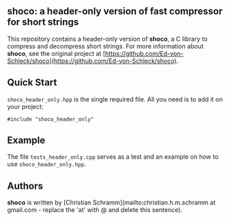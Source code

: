 
**shoco**: a header-only version of fast compressor for short strings
--------------------------------------------

This repository contains a header-only version of **shoco**, a C library to compress and decompress short strings. For more information about **shoco**, see the original project at [https://github.com/Ed-von-Schleck/shoco](https://github.com/Ed-von-Schleck/shoco).

## Quick Start

`shoco_header_only.hpp` is the single required file. All you need is to add it on your project:

```#include "shoco_header_only"```

## Example

The file `tests_header_only.cpp` serves as a test and an example on how to use `shoco_header_only.hpp`.


## Authors

**shoco** is written by [Christian Schramm](mailto:christian.h.m.schramm at gmail.com - replace the 'at' with @ and delete this sentence).

